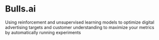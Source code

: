 # Bulls.ai
Using reinforcement and unsupervised learning models to optimize digital advertising targets and customer understanding to maximize your metrics by automatically running experiments
